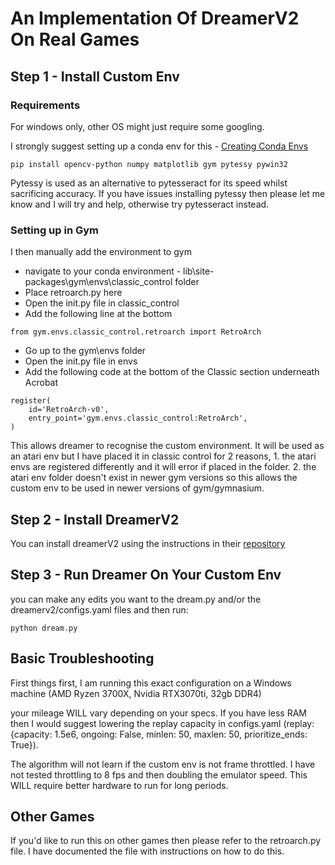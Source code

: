 # An Implementation Of DreamerV2 On Real Games

## Step 1 - Install Custom Env

### Requirements

For windows only, other OS might just require some googling.

I strongly suggest setting up a conda env for this - [Creating Conda Envs](https://conda.io/projects/conda/en/latest/user-guide/tasks/manage-environments.html#creating-an-environment-with-commands)

```
pip install opencv-python numpy matplotlib gym pytessy pywin32
```

Pytessy is used as an alternative to pytesseract for its speed whilst sacrificing accuracy. If you have issues installing pytessy then please let me know and I will try and help, otherwise try pytesseract instead.

### Setting up in Gym

I then manually add the environment to gym

- navigate to your conda environment - lib\site-packages\gym\envs\classic_control folder
- Place retroarch.py here
- Open the init.py file in classic_control
- Add the following line at the bottom
```
from gym.envs.classic_control.retroarch import RetroArch
```
- Go up to the gym\envs folder
- Open the init.py file in envs
- Add the following code at the bottom of the Classic section underneath Acrobat
```
register(
    id='RetroArch-v0',
    entry_point='gym.envs.classic_control:RetroArch',
)
```
This allows dreamer to recognise the custom environment. It will be used as an atari env but I have placed it in classic control for 2 reasons, 1. the atari envs are registered differently and it will error if placed in the folder. 2. the atari env folder doesn't exist in newer gym versions so this allows the custom env to be used in newer versions of gym/gymnasium.

## Step 2 - Install DreamerV2

You can install dreamerV2 using the instructions in their [repository](https://github.com/danijar/dreamerv2)

## Step 3 - Run Dreamer On Your Custom Env

you can make any edits you want to the dream.py and/or the dreamerv2/configs.yaml files and then run:

```
python dream.py
```

## Basic Troubleshooting

First things first, I am running this exact configuration on a Windows machine (AMD Ryzen 3700X, Nvidia RTX3070ti, 32gb DDR4)

your mileage WILL vary depending on your specs. If you have less RAM then I would suggest lowering the replay capacity in configs.yaml (replay: {capacity: 1.5e6, ongoing: False, minlen: 50, maxlen: 50, prioritize_ends: True}).

The algorithm will not learn if the custom env is not frame throttled. I have not tested throttling to 8 fps and then doubling the emulator speed. This WILL require better hardware to run for long periods.

## Other Games

If you'd like to run this on other games then please refer to the retroarch.py file. I have documented the file with instructions on how to do this.
